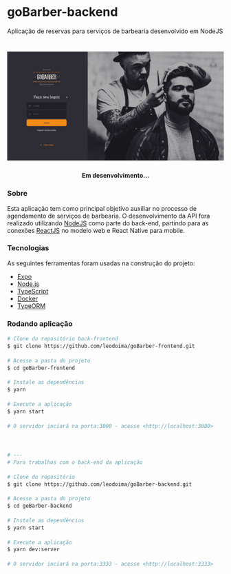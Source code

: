 # goBarber-backend
Aplicação de reservas para serviços de barbearia desenvolvido em NodeJS

<h1>
  <img src="/assets/gobarber-login.gif" />
</h1>

<h4 align="center"> 
	Em desenvolvimento...
</h4>

### Sobre

Esta aplicação tem como principal objetivo auxiliar no processo de agendamento de serviços de barbearia. O desenvolvimento da API fora realizado utilizando
<a href="https://github.com/leodoima/goBarber-backend">NodeJS</a> como parte do back-end, partindo para as conexões 
<a href="https://github.com/leodoima/goBarber-frontend">ReactJS</a> no modelo web e React Native para mobile.


### Tecnologias

As seguintes ferramentas foram usadas na construção do projeto:

- [Expo](https://expo.io/)
- [Node.js](https://nodejs.org/en/)
- [TypeScript](https://www.typescriptlang.org/)
- [Docker](https://www.docker.com/)
- [TypeORM](https://typeorm.io/)


### Rodando aplicação

```bash
# Clone do repositório back-frontend
$ git clone https://github.com/leodoima/goBarber-frontend.git

# Acesse a pasta do projeto
$ cd goBarber-frontend

# Instale as dependências
$ yarn

# Execute a aplicação
$ yarn start

# O servidor inciará na porta:3000 - acesse <http://localhost:3000>



# ---
# Para trabalhos com o back-end da aplicação

# Clone do repositório
$ git clone https://github.com/leodoima/goBarber-backend.git

# Acesse a pasta do projeto
$ cd goBarber-backend

# Instale as dependências
$ yarn start

# Execute a aplicação
$ yarn dev:server

# O servidor inciará na porta:3333 - acesse <http://localhost:3333>
```
